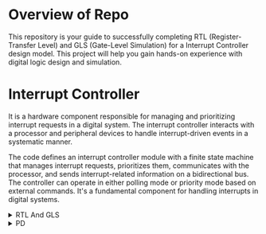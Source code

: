 # Overview of Repo
This repository is your guide to successfully completing RTL (Register-Transfer Level) and GLS (Gate-Level Simulation) for a Interrupt Controller design model. This project will help you gain hands-on experience with digital logic design and simulation.


# Interrupt Controller

It is a hardware component responsible for managing and prioritizing interrupt requests in a digital system. The interrupt controller interacts with a processor and peripheral devices to handle interrupt-driven events in a systematic manner.

The code defines an interrupt controller module with a finite state machine that manages interrupt requests, prioritizes them, communicates with the processor, and sends interrupt-related information on a bidirectional bus. The controller can operate in either polling mode or priority mode based on external commands. It's a fundamental component for handling interrupts in digital systems.
<details>
  <summary>RTL And GLS </summary>
  <br>
 
## RTL Simulation

It is an essential step in the process of designing and verifying digital hardware components, such as microprocessors, ASICs (Application-Specific Integrated Circuits), and FPGAs (Field-Programmable Gate Arrays).
We use Gtkwave to view the output.
![1gtk](https://github.com/kamildamudi21/pes_ic/assets/141449459/2c52f1dc-2664-4026-9f60-11b446efa3cb)

## RTL Synthesis
RTL synthesis optimizes the design for area, speed, and power consumption.
RTL synthesis performs timing analysis to ensure that the design meets its required performance criteria.

![2vcddump](https://github.com/kamildamudi21/pes_ic/assets/141449459/9a2252e0-070e-41ac-bac0-0b05f7a837c8)
![3abc](https://github.com/kamildamudi21/pes_ic/assets/141449459/aa9f6342-fca2-4b76-b83a-290e5e242be0)
![4synthesis](https://github.com/kamildamudi21/pes_ic/assets/141449459/2999a75a-598d-4ae6-b92d-6d0aa418dff4)

## GLS Synthesis

 This stage follows RTL synthesis and involves converting the logical description of the design into a physical layout that can be manufactured.
  ```
  iverilog ../my_lib/verilog_model/primitives.v ../my_lib/verilog_model/sky130_fd_sc_hd.v pes_ic_net.v tb_pes_ic.v
  ./a.out
  gtkwave tb_pes_ic.vcd

  ```

![3gdsterminal](https://github.com/kamildamudi21/pes_ic/assets/141449459/748c49a4-7f28-4762-aa45-fe84c42ad38f)

![4gds](https://github.com/kamildamudi21/pes_ic/assets/141449459/ec888779-40e7-487e-8544-021927dec42e)

# Conclusion

With the Rtl And Gls Output we can confirm that they both match.
Hence No Gls Mismatch.
</details>


<details>
  <summary>PD </summary>
  <br>


</details>



